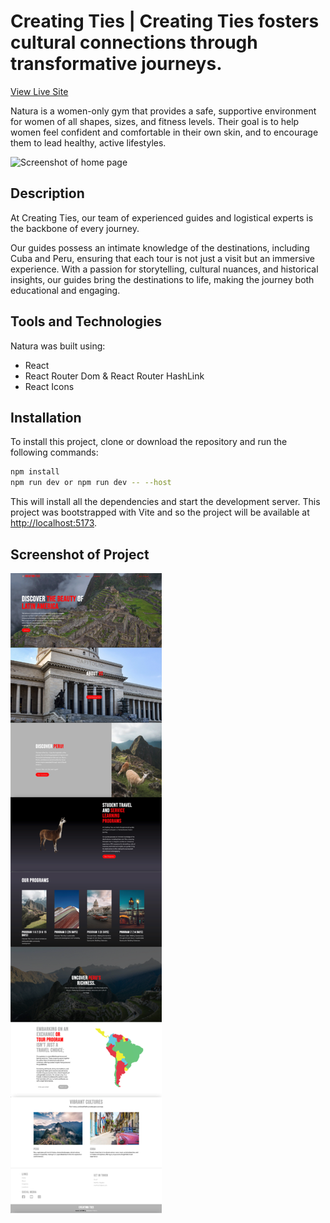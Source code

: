 # Creating Ties | Creating Ties fosters cultural connections through transformative journeys.

[View Live Site](https://test.app)

Natura is a women-only gym that provides a safe, supportive environment for women of all shapes, sizes, and fitness levels. Their goal is to help women feel confident and comfortable in their own skin, and to encourage them to lead healthy, active lifestyles.

![Screenshot of home page](/src/assets/screenshot.jpeg)

## Description

At Creating Ties, our team of experienced guides and logistical experts is the backbone of every journey.

Our guides possess an intimate knowledge of the destinations, including Cuba and Peru, ensuring that each tour is not just a visit but an immersive experience. With a passion for storytelling, cultural nuances, and historical insights, our guides bring the destinations to life, making the journey both educational and engaging.

## Tools and Technologies

Natura was built using:

- React
- React Router Dom & React Router HashLink
- React Icons

## Installation

To install this project, clone or download the repository and run the following commands:

```bash
npm install
npm run dev or npm run dev -- --host
```

This will install all the dependencies and start the development server. This project was bootstrapped with Vite and so the project will be available at [http://localhost:5173](http://localhost:5173).

<!-- ## License

[MIT](https://choosealicense.com/licenses/mit/) -->

## Screenshot of Project

![Screenshot of the entire page](/src/assets/fullsizescreenshot.jpeg)
